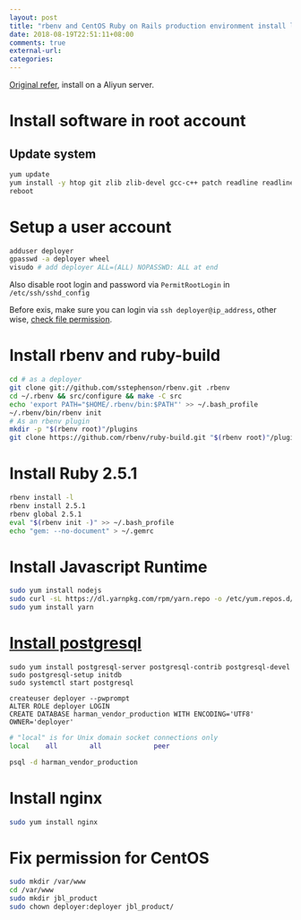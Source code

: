 ```yaml
---
layout: post
title: "rbenv and CentOS Ruby on Rails production environment install log"
date: 2018-08-19T22:51:11+08:00
comments: true
external-url:
categories:
---
```


[Original refer](https://www.digitalocean.com/community/tutorials/how-to-install-ruby-on-rails-with-rbenv-on-centos-7), install on a Aliyun server.

# Install software in root account

## Update system

```bash
yum update
yum install -y htop git zlib zlib-devel gcc-c++ patch readline readline-devel libyaml-devel libffi-devel openssl-devel make bzip2 autoconf automake libtool bison curl
reboot
```

# Setup a user account

```bash
adduser deployer
gpasswd -a deployer wheel
visudo # add deployer ALL=(ALL) NOPASSWD: ALL at end
```

Also disable root login and password via `PermitRootLogin` in `/etc/ssh/sshd_config`

Before exis, make sure you can login via `ssh deployer@ip_address`, other wise, [check file permission](https://unix.stackexchange.com/a/36687/303385).

# Install rbenv and ruby-build

```bash
cd # as a deployer
git clone git://github.com/sstephenson/rbenv.git .rbenv
cd ~/.rbenv && src/configure && make -C src
echo 'export PATH="$HOME/.rbenv/bin:$PATH"' >> ~/.bash_profile
~/.rbenv/bin/rbenv init
# As an rbenv plugin
mkdir -p "$(rbenv root)"/plugins
git clone https://github.com/rbenv/ruby-build.git "$(rbenv root)"/plugins/ruby-build
```

# Install Ruby 2.5.1

```bash
rbenv install -l
rbenv install 2.5.1
rbenv global 2.5.1
eval "$(rbenv init -)" >> ~/.bash_profile
echo "gem: --no-document" > ~/.gemrc
```

# Install Javascript Runtime

```bash
sudo yum install nodejs
sudo curl -sL https://dl.yarnpkg.com/rpm/yarn.repo -o /etc/yum.repos.d/yarn.repo
sudo yum install yarn
```

# [Install postgresql](https://www.linode.com/docs/databases/postgresql/how-to-install-postgresql-relational-databases-on-centos-7/)

```
sudo yum install postgresql-server postgresql-contrib postgresql-devel
sudo postgresql-setup initdb
sudo systemctl start postgresql
```

```
createuser deployer --pwprompt
ALTER ROLE deployer LOGIN
CREATE DATABASE harman_vendor_production WITH ENCODING='UTF8' OWNER='deployer'
```

```bash /var/lib/pgsql/data/pg_hba.conf
# "local" is for Unix domain socket connections only
local    all        all             peer
```

```bash
psql -d harman_vendor_production
```

# Install nginx

```bash
sudo yum install nginx
```

# Fix permission for CentOS

```bash
sudo mkdir /var/www
cd /var/www
sudo mkdir jbl_product
sudo chown deployer:deployer jbl_product/
```
